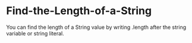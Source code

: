 # Find-the-Length-of-a-String

You can find the length of a String value by writing .length after the string variable or string literal.
